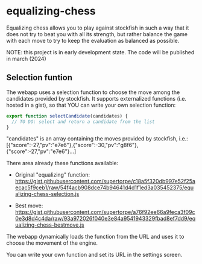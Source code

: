 # equalizing-chess
Equalizing chess allows you to play against stockfish in such a way that it does not try to beat you with all its strength, but rather balance the game with each move to try to keep the evaluation as balanced as possible.

NOTE: this project is in early development state. The code will be published in march (2024)

## Selection funtion

The webapp uses a selection function to choose the move among the candidates provided by stockfish.
It supports externalized functions (i.e. hosted in a gist), so that YOU can write your own selection function:
```javascript
export function selectCandidate(candidates) {
  // TO DO: select and return a candidate from the list
}
```
"candidates" is an array containing the moves provided by stockfish, i.e.: [{"score":-27,"pv":"e7e6"},{"score":-30,"pv":"g8f6"},{"score":-27,"pv":"e7e6"}...]

There area already these functions available:

- Original "equalizing" function: https://gist.githubusercontent.com/supertorpe/c18a5f320db997e52f25aecac5f9ceb1/raw/54f4acb908dce74b94641d4d1f1ed3a035452375/equalizing-chess-selection.js

- Best move: https://gist.githubusercontent.com/supertorpe/a76f92ee66a9feca3f09c0e3d8d4c4da/raw/93a972026f040e3e84a9541943329fbad8ef7dd9/equalizing-chess-bestmove.js

The webapp dynamically loads the function from the URL and uses it to choose the movement of the engine.

You can write your own function and set its URL in the settings screen.